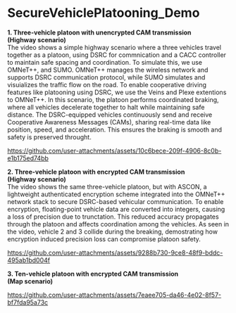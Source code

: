 # SecureVehiclePlatooning_Demo
<b> 1. Three-vehicle platoon with unencrypted CAM transmission <br> (Highway scenario) </b> <br>
The video shows a simple highway scenario where a three vehicles travel together as a platoon, using DSRC for commnication and a CACC controller to maintain safe spacing and coordination. To simulate this, we use OMNeT++, and SUMO. OMNeT++ manages the wireless network and supports DSRC communication protocol, while SUMO simulates and visuializes the traffic flow on the road. To enable cooperative driving features like platooning using DSRC, we use the Veins and Plexe extentions to OMNeT++. In this scenario, the platoon performs coordinated braking, where all vehicles decelerate together to halt while maintaining safe distance. The DSRC-equipped vehicles continuously send and receive Cooperative Awareness Messages (CAMs), sharing real-time data like position, speed, and acceleration. This ensures the braking is smooth and safety is preserved throught. 

https://github.com/user-attachments/assets/10c6bece-209f-4906-8c0b-e1b175ed74bb

<b> 2. Three-vehicle platoon with encrypted CAM transmission <br> (Highway scenario)</b>  <br>
The video shows the same three-vehicle platoon, but with ASCON, a lightweight authenticated encryption scheme integrated into the OMNeT++ network stack to secure DSRC-based vehicular communication. To enable encryption, floating-point vehicle data are converted into integers, causing a loss of precision due to trunctation. This reduced accuracy propagates through the platoon and affects coordination among the vehicles. As seen in the video, vehicle 2 and 3 collide during the breaking, demostrating how encryption induced precision loss can compromise platoon safety.

https://github.com/user-attachments/assets/9288b730-9ce8-48f9-bddc-495ab1bd004f

<b> 3. Ten-vehicle platoon with encrypted CAM transmission <br> (Map scenario)</b> <br>

https://github.com/user-attachments/assets/7eaee705-da46-4e02-8f57-bf7fda95a73c



